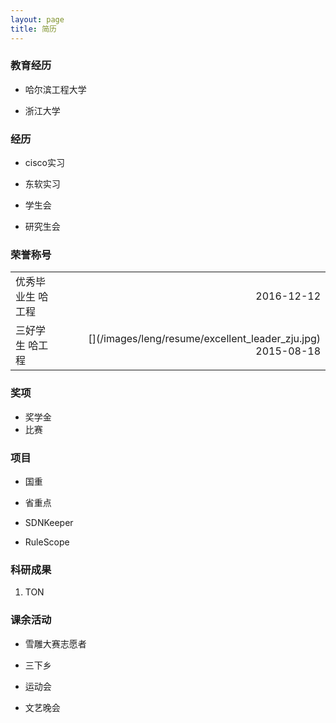 ```yaml
---
layout: page
title: 简历 
---
```


### 教育经历
  * 哈尔滨工程大学

  * 浙江大学

### 经历
  * cisco实习

  * 东软实习

  * 学生会

  * 研究生会

### 荣誉称号
  <table>
	  <tr>
		  <td align="left">优秀毕业生 哈工程</td>
		  <td align="right">2016-12-12</td>
	  </tr>
	  <tr>
		  <td align="left">三好学生 哈工程</td>
		  <td align="right">[<i class='social fa fa-weibo'></i>](/images/leng/resume/excellent_leader_zju.jpg) 2015-08-18</td>
	  </tr>
  </table>

### 奖项
  * 奖学金
  * 比赛

### 项目
  * 国重

  * 省重点

  * SDNKeeper

  * RuleScope
 
### 科研成果
  1. TON

### 课余活动
  * 雪雕大赛志愿者

  * 三下乡

  * 运动会

  * 文艺晚会
